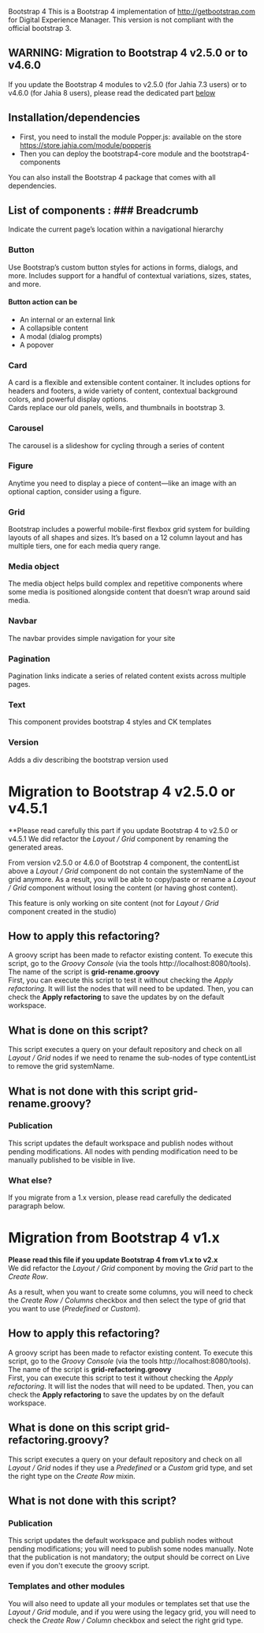 
Bootstrap 4 This is a Bootstrap 4 implementation of http://getbootstrap.com for Digital Experience Manager. This version is not compliant with the official bootstrap 3.  
  
## WARNING: Migration to Bootstrap 4 v2.5.0 or to v4.6.0
If you update the Bootstrap 4 modules to v2.5.0 (for Jahia 7.3 users) or to v4.6.0 (for Jahia 8 users), please read the dedicated part [below](#migration-to-bootstrap-4-v250-or-v451)

## Installation/dependencies  
 * First, you need to install the module Popper.js: available on the store https://store.jahia.com/module/popperjs  
 * Then you can deploy the bootstrap4-core module and the bootstrap4-components

You can also install the Bootstrap 4 package that comes with all dependencies.   
  
## List of components : ### Breadcrumb  
Indicate the current page’s location within a navigational hierarchy  
  
### Button  
Use Bootstrap’s custom button styles for actions in forms, dialogs, and more. Includes support for a handful of contextual variations, sizes, states, and more.  
#### Button action can be  
 * An internal or an external link  
 * A collapsible content   
 * A modal (dialog prompts)  
 * A popover  
  
### Card  
A card is a flexible and extensible content container. It includes options for headers and footers, a wide variety of content, contextual background colors, and powerful display options.  
Cards replace our old panels, wells, and thumbnails in bootstrap 3.  
  
### Carousel  
The carousel is a slideshow for cycling through a series of content  
  
### Figure  
Anytime you need to display a piece of content—like an image with an optional caption, consider using a figure.  
  
### Grid  
Bootstrap includes a powerful mobile-first flexbox grid system for building layouts of all shapes and sizes. It’s based on a 12 column layout and has multiple tiers, one for each media query range.  
  
### Media object  
The media object helps build complex and repetitive components where some media is positioned alongside content that doesn’t wrap around said media.   
  
### Navbar  
The navbar provides simple navigation for your site  
  
### Pagination  
Pagination links indicate a series of related content exists across multiple pages.  
  
### Text  
This component provides bootstrap 4 styles and CK templates  
  
### Version  
Adds a div describing the bootstrap version used  
  

# Migration to Bootstrap 4 v2.5.0 or v4.5.1

**Please read carefully this part if you update Bootstrap 4 to v2.5.0 or v4.5.1
We did refactor the *Layout / Grid* component by renaming the generated areas. 

From version v2.5.0 or 4.6.0 of Bootstrap 4 component, the contentList above a *Layout / Grid* component do not contain the systemName of the grid anymore. 
As a result, you will be able to copy/paste or rename a *Layout / Grid* component without losing the content (or having ghost content). 

This feature is only working on site content (not for *Layout / Grid* component created in the studio)  

## How to apply this refactoring?  
A groovy script has been made to refactor existing content. To execute this script, go to the  *Groovy Console* (via the tools http://localhost:8080/tools). The name of the script is **grid-rename.groovy**  
First, you can execute this script to test it without checking the *Apply refactoring*. It will list the nodes that will need to be updated. Then, you can check the **Apply refactoring** to save the updates by on the default workspace.  
  
## What is done on this script?  
This script executes a query on your default repository and check on all *Layout / Grid* nodes if we need to rename the sub-nodes of type contentList to remove the grid systemName.
  
## What is not done with this script grid-rename.groovy?  
### Publication  
This script updates the default workspace and publish nodes without pending modifications. All nodes with pending modification need to be manually published to be visible in live.  
### What else?
If you migrate from a 1.x version, please read carefully the dedicated paragraph below. 

# Migration from Bootstrap 4 v1.x
  
**Please read this file if you update Bootstrap 4 from v1.x to v2.x**  
We did refactor the *Layout / Grid* component by moving the *Grid* part to the *Create Row*.  
  
As a result, when you want to create some columns, you will need to check the *Create Row / Columns* checkbox and then select the type of grid that you want to use (*Predefined* or *Custom*).  
## How to apply this refactoring?  
A groovy script has been made to refactor existing content. To execute this script, go to the  *Groovy Console* (via the tools http://localhost:8080/tools). The name of the script is **grid-refactoring.groovy**  
First, you can execute this script to test it without checking the *Apply refactoring*. It will list the nodes that will need to be updated. Then, you can check the **Apply refactoring** to save the updates by on the default workspace.  
  
## What is done on this script grid-refactoring.groovy?  
This script executes a query on your default repository and check on all *Layout / Grid* nodes if they use a *Predefined* or a *Custom* grid type, and set the right type on the *Create Row* mixin.  
  
## What is not done with this script?  
### Publication  
This script updates the default workspace and publish nodes without pending modifications; you will need to publish some nodes manually. Note that the publication is not mandatory; the output should be correct on Live even if you don't execute the groovy script.  
### Templates and other modules  
You will also need to update all your modules or templates set that use the *Layout / Grid* module, and if you were using the legacy grid, you will need to check the *Create Row / Column* checkbox and select the right grid type.
